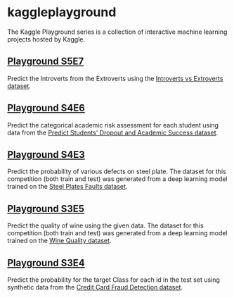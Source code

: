 # kaggleplayground
The Kaggle Playground series is a collection of interactive machine learning projects hosted by Kaggle.

## [Playground S5E7](https://www.kaggle.com/competitions/playground-series-s5e7)
Predict the Introverts from the Extroverts using the [Introverts vs Extroverts dataset](https://www.kaggle.com/datasets/rakeshkapilavai/extrovert-vs-introvert-behavior-data/data).

## [Playground S4E6](https://www.kaggle.com/competitions/playground-series-s4e6)

Predict the categorical academic risk assessment for each student using data from the [Predict Students' Dropout and Academic Success dataset](https://archive.ics.uci.edu/dataset/697/predict+students+dropout+and+academic+success).

## [Playground S4E3](https://www.kaggle.com/competitions/playground-series-s4e3)

Predict the probability of various defects on steel plate. The dataset for this competition (both train and test) was generated from a deep learning model trained on the [Steel Plates Faults dataset](https://archive.ics.uci.edu/dataset/198/steel+plates+faults).

## [Playground S3E5](https://www.kaggle.com/competitions/playground-series-s3e5)

Predict the quality of wine using the given data. The dataset for this competition (both train and test) was generated from a deep learning model trained on the [Wine Quality dataset](https://www.kaggle.com/datasets/yasserh/wine-quality-dataset).

## [Playground S3E4](https://www.kaggle.com/competitions/playground-series-s3e4)

Predict the probability for the target Class for each id in the test set using synthetic data from the [Credit Card Fraud Detection dataset](https://www.kaggle.com/datasets/mlg-ulb/creditcardfraud).
